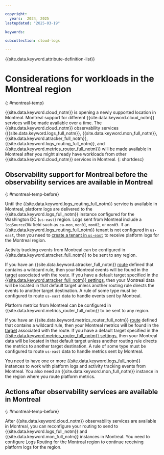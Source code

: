 ```yaml
---

copyright:
  years:  2024, 2025
lastupdated: "2025-03-19"

keywords:

subcollection: cloud-logs

---
```


{{site.data.keyword.attribute-definition-list}}

# Considerations for workloads in the Montreal region
{: #montreal-temp}

{{site.data.keyword.cloud_notm}} is opening a newly supported location in Montreal. Montreal support for different {{site.data.keyword.cloud_notm}} services will be made available over a time. The {{site.data.keyword.cloud_notm}} observability services ({{site.data.keyword.logs_full_notm}}, {{site.data.keyword.mon_full_notm}}, {{site.data.keyword.atracker_full_notm}}, {{site.data.keyword.logs_routing_full_notm}}, and {{site.data.keyword.metrics_router_full_notm}}) will be made available in Montreal after you might already have workloads from other {{site.data.keyword.cloud_notm}} services in Montreal.
{: shortdesc}

## Observability support for Montreal before the observability services are available in Montreal
{: #montreal-temp-before}

Until the {{site.data.keyword.logs_routing_full_notm}} service is available in Montreal, platform logs are delivered to the {{site.data.keyword.logs_full_notm}} instance configured for the Washington DC (`us-east`) region. Logs sent from Montreal include a `logSourceCRN` field such as `ca-mon`, `mon01`, `mon02`, or `mon03`. If an {{site.data.keyword.logs_routing_full_notm}} tenant is not configured in `us-east`, then you need to [create a tenant in `us-east`](/docs/logs-router?topic=logs-router-tenant-create&interface=ui) to receive platform logs for the Montreal region.

Activity tracking events from Montreal can be configured in {{site.data.keyword.atracker_full_notm}} to be sent to any region.

If you have an {{site.data.keyword.atracker_full_notm}} [route](/docs/atracker?topic=atracker-route_v2&interface=ui) defined that contains a wildcard rule, then your Montreal events will be found in the [target](/docs/atracker?topic=atracker-target_v2&interface=ui) associated with the route. If you have a default target specified in the [{{site.data.keyword.atracker_full_notm}} settings](/docs/atracker?topic=atracker-settings&interface=ui), then your Montreal data will be located in that default target unless another routing rule directs the events to another target destination. A rule of some type must be configured to route `us-east` data to handle events sent by Montreal.

Platform metrics from Montreal can be configured in {{site.data.keyword.metrics_router_full_notm}} to be sent to any region.

If you have an {{site.data.keyword.metrics_router_full_notm}} [route](/docs/metrics-router?topic=metrics-router-route-manage&interface=ui) defined that contains a wildcard rule, then your Montreal metrics will be found in the [target](/docs/metrics-router?topic=metrics-router-target-manage&interface=ui) associated with the route. If you have a default target specified in the [{{site.data.keyword.metrics_router_full_notm}} settings](/docs/metrics-router?topic=metrics-router-settings&interface=ui), then your Montreal data will be located in that default target unless another routing rule directs the metrics to another target destination. A rule of some type must be configured to route `us-east` data to handle metrics sent by Montreal.

You need to have one or more {{site.data.keyword.logs_full_notm}} instances to work with platform logs and activity tracking events from Montreal. You also need an {{site.data.keyword.mon_full_notm}} instance in the region where you route platform metrics.

## Actions after observability services are available in Montreal
{: #montreal-temp-before}

After {{site.data.keyword.cloud_notm}} observability services are available in Montreal, you can reconfigure your routing to send to {{site.data.keyword.logs_full_notm}} and {{site.data.keyword.mon_full_notm}} instances in Montreal. You need to configure Logs Routing for the Montreal region to continue receiving platform logs for the region.
